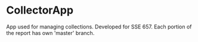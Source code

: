 # CollectorApp
App used for managing collections. Developed for SSE 657. Each portion of the report has own 'master' branch.

